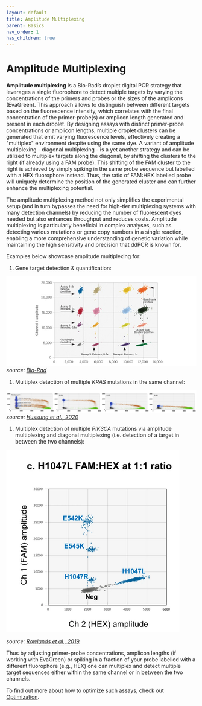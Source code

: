 ```yaml
---
layout: default
title: Amplitude Multiplexing
parent: Basics
nav_order: 1
has_children: true
---
```

# Amplitude Multiplexing

**Amplitude multiplexing** is a Bio-Rad’s droplet digital PCR strategy that leverages a single fluorophore to detect multiple targets by varying the concentrations of the primers and probes or the sizes of the amplicons (EvaGreen). This approach allows to distinguish between different targets based on the fluorescence intensity, which correlates with the final concentration of the primer-probe(s) or amplicon length generated and present in each droplet. By designing assays with distinct primer-probe concentrations or amplicon lengths, multiple droplet clusters can be generated that emit varying fluorescence levels, effectively creating a "multiplex" environment despite using the same dye. A variant of amplitude multiplexing - diagonal multiplexing - is a yet another strategy and can be utilized to multiplex targets along the diagonal, by shifting the clusters to the right (if already using a FAM probe). This shifting of the FAM cluster to the right is achieved by simply spiking in the same probe sequence but labelled with a HEX fluorophore instead. Thus, the ratio of FAM:HEX labelled probe will uniquely determine the position of the generated cluster and can further enhance the multiplexing potential.

The amplitude multiplexing method not only simplifies the experimental setup (and in turn bypasses the need for high-tier multiplexing systems with many detection channels) by reducing the number of fluorescent dyes needed but also enhances throughput and reduces costs. Amplitude multiplexing is particularly beneficial in complex analyses, such as detecting various mutations or gene copy numbers in a single reaction, enabling a more comprehensive understanding of genetic variation while maintaining the high sensitivity and precision that ddPCR is known for.

Examples below showcase amplitude multiplexing for:

1. Gene target detection & quantification:

![19-0670-figure1.jpg](Amplitude%20multiplexing/19-0670-figure1.jpg)
*source: [Bio-Rad](<https://www.youtube.com/watch?v=OOAcTme9-WM&ab_channel=Bio-RadLaboratories](https://www.youtube.com/watch?v=OOAcTme9-WM&ab_channel=Bio-RadLaboratories>)*

1. Multiplex detection of multiple *KRAS* mutations in the same channel:

![image.png](Amplitude%20multiplexing/image.png)
*source: [Hussung et al., 2020](<https://www.jmdjournal.org/article/S1525-1578(20)30300-7/fulltext>)*

1. Multiplex detection of multiple *PIK3CA* mutations via amplitude multiplexing and diagonal multiplexing (i.e. detection of a target in between the two channels):

![image.png](Amplitude%20multiplexing/image%201.png)

*source: [Rowlands et al., 2019](<https://www.nature.com/articles/s41598-019-49043-x>)*

Thus by adjusting primer-probe concentrations, amplicon lengths (if working with EvaGreen) or spiking in a fraction of your probe labelled with a different fluorophore (e.g., HEX) one can multiplex and detect multiple target sequences either within the same channel or in between the two channels.

To find out more about how to optimize such assays, check out [Optimization](../../../Optimization.html).
